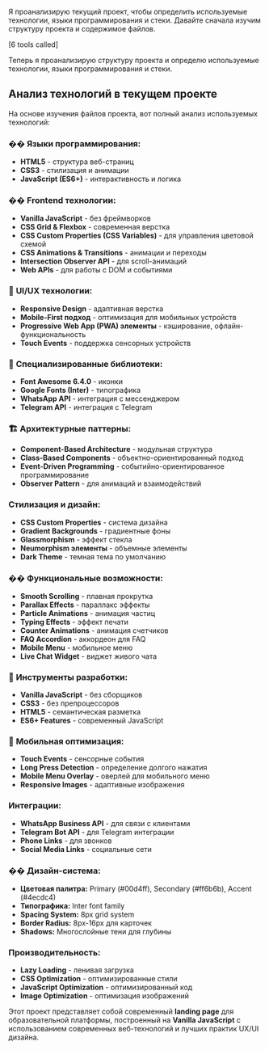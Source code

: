 Я проанализирую текущий проект, чтобы определить используемые технологии, языки программирования и стеки. Давайте сначала изучим структуру проекта и содержимое файлов.



[6 tools called]

Теперь я проанализирую структуру проекта и определю используемые технологии, языки программирования и стеки.

## Анализ технологий в текущем проекте

На основе изучения файлов проекта, вот полный анализ используемых технологий:

### �� **Языки программирования:**
- **HTML5** - структура веб-страниц
- **CSS3** - стилизация и анимации
- **JavaScript (ES6+)** - интерактивность и логика

### �� **Frontend технологии:**
- **Vanilla JavaScript** - без фреймворков
- **CSS Grid & Flexbox** - современная верстка
- **CSS Custom Properties (CSS Variables)** - для управления цветовой схемой
- **CSS Animations & Transitions** - анимации и переходы
- **Intersection Observer API** - для scroll-анимаций
- **Web APIs** - для работы с DOM и событиями

### 📱 **UI/UX технологии:**
- **Responsive Design** - адаптивная верстка
- **Mobile-First подход** - оптимизация для мобильных устройств
- **Progressive Web App (PWA) элементы** - кэширование, офлайн-функциональность
- **Touch Events** - поддержка сенсорных устройств

### 🎯 **Специализированные библиотеки:**
- **Font Awesome 6.4.0** - иконки
- **Google Fonts (Inter)** - типографика
- **WhatsApp API** - интеграция с мессенджером
- **Telegram API** - интеграция с Telegram

### 🏗️ **Архитектурные паттерны:**
- **Component-Based Architecture** - модульная структура
- **Class-Based Components** - объектно-ориентированный подход
- **Event-Driven Programming** - событийно-ориентированное программирование
- **Observer Pattern** - для анимаций и взаимодействий

### **Стилизация и дизайн:**
- **CSS Custom Properties** - система дизайна
- **Gradient Backgrounds** - градиентные фоны
- **Glassmorphism** - эффект стекла
- **Neumorphism элементы** - объемные элементы
- **Dark Theme** - темная тема по умолчанию

### �� **Функциональные возможности:**
- **Smooth Scrolling** - плавная прокрутка
- **Parallax Effects** - параллакс эффекты
- **Particle Animations** - анимация частиц
- **Typing Effects** - эффект печати
- **Counter Animations** - анимация счетчиков
- **FAQ Accordion** - аккордеон для FAQ
- **Mobile Menu** - мобильное меню
- **Live Chat Widget** - виджет живого чата

### 🔧 **Инструменты разработки:**
- **Vanilla JavaScript** - без сборщиков
- **CSS3** - без препроцессоров
- **HTML5** - семантическая разметка
- **ES6+ Features** - современный JavaScript

### 📱 **Мобильная оптимизация:**
- **Touch Events** - сенсорные события
- **Long Press Detection** - определение долгого нажатия
- **Mobile Menu Overlay** - оверлей для мобильного меню
- **Responsive Images** - адаптивные изображения

### **Интеграции:**
- **WhatsApp Business API** - для связи с клиентами
- **Telegram Bot API** - для Telegram интеграции
- **Phone Links** - для звонков
- **Social Media Links** - социальные сети

### �� **Дизайн-система:**
- **Цветовая палитра:** Primary (#00d4ff), Secondary (#ff6b6b), Accent (#4ecdc4)
- **Типографика:** Inter font family
- **Spacing System:** 8px grid system
- **Border Radius:** 8px-16px для карточек
- **Shadows:** Многослойные тени для глубины

### **Производительность:**
- **Lazy Loading** - ленивая загрузка
- **CSS Optimization** - оптимизированные стили
- **JavaScript Optimization** - оптимизированный код
- **Image Optimization** - оптимизация изображений

Этот проект представляет собой современный **landing page** для образовательной платформы, построенный на **Vanilla JavaScript** с использованием современных веб-технологий и лучших практик UX/UI дизайна.